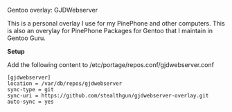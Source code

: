 Gentoo overlay: GJDWebserver

This is a personal overlay I use for my PinePhone and other computers.
This is also an overylay for PinePhone Packages for Gentoo that I maintain in Gentoo Guru.


**Setup**

Add the following content to /etc/portage/repos.conf/gjdwebserver.conf

```
[gjdwebserver]
location = /var/db/repos/gjdwebserver
sync-type = git
sync-uri = https://github.com/stealthgun/gjdwebserver-overlay.git
auto-sync = yes
```
